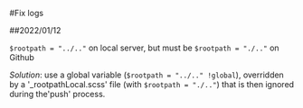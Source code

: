 #Fix logs


##2022/01/12

`$rootpath = "../.."` on local server, but must be `$rootpath = "./.."` on Github

*Solution*: use a global variable (`$rootpath = "../.." !global`), overridden by a '_rootpathLocal.scss' file (with `$rootpath = "./.."`) that is then ignored during the'push' process.

